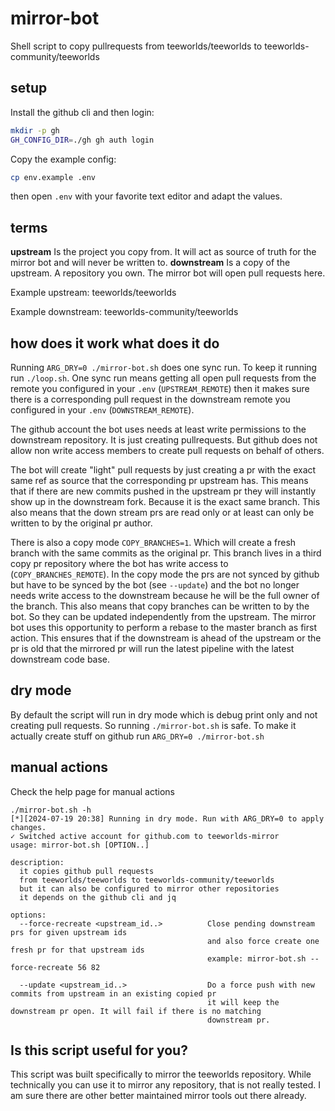 # mirror-bot

Shell script to copy pullrequests from teeworlds/teeworlds to teeworlds-community/teeworlds

## setup

Install the github cli and then login:

```bash
mkdir -p gh
GH_CONFIG_DIR=./gh gh auth login
```

Copy the example config:

```bash
cp env.example .env
```
then open `.env` with your favorite text editor and adapt the values.

## terms

**upstream** Is the project you copy from. It will act as source of truth for the mirror bot and will never be written to.
**downstream** Is a copy of the upstream. A repository you own. The mirror bot will open pull requests here.

Example upstream: teeworlds/teeworlds

Example downstream: teeworlds-community/teeworlds

## how does it work what does it do

Running `ARG_DRY=0 ./mirror-bot.sh` does one sync run. To keep it running run `./loop.sh`.
One sync run means getting all open pull requests from the remote you configured in your `.env` (`UPSTREAM_REMOTE`)
then it makes sure there is a corresponding pull request in the downstream remote you configured in your `.env` (`DOWNSTREAM_REMOTE`).

The github account the bot uses needs at least write permissions to the downstream repository. It is just creating pullrequests.
But github does not allow non write access members to create pull requests on behalf of others.

The bot will create "light" pull requests by just creating a pr with the exact same ref as source that the corresponding pr upstream has.
This means that if there are new commits pushed in the upstream pr they will instantly show up in the downstream fork. Because it is the exact same branch.
This also means that the down stream prs are read only or at least can only be written to by the original pr author.

There is also a copy mode `COPY_BRANCHES=1`. Which will create a fresh branch with the same commits as the original pr.
This branch lives in a third copy pr repository where the bot has write access to (`COPY_BRANCHES_REMOTE`).
In the copy mode the prs are not synced by github but have to be synced by the bot (see `--update`) and the bot no longer needs write access to the downstream
because he will be the full owner of the branch. This also means that copy branches can be written to by the bot. So they can be updated independently from the upstream.
The mirror bot uses this opportunity to perform a rebase to the master branch as first action. This ensures that if the downstream is ahead of the upstream or the pr is old
that the mirrored pr will run the latest pipeline with the latest downstream code base.

## dry mode

By default the script will run in dry mode which is debug print only and not creating pull requests.
So running `./mirror-bot.sh` is safe. To make it actually create stuff on github run `ARG_DRY=0 ./mirror-bot.sh`

## manual actions

Check the help page for manual actions

```
./mirror-bot.sh -h
[*][2024-07-19 20:38] Running in dry mode. Run with ARG_DRY=0 to apply changes.
✓ Switched active account for github.com to teeworlds-mirror
usage: mirror-bot.sh [OPTION..]

description:
  it copies github pull requests
  from teeworlds/teeworlds to teeworlds-community/teeworlds
  but it can also be configured to mirror other repositories
  it depends on the github cli and jq

options:
  --force-recreate <upstream_id..>          Close pending downstream prs for given upstream ids
                                            and also force create one fresh pr for that upstream ids
                                            example: mirror-bot.sh --force-recreate 56 82

  --update <upstream_id..>                  Do a force push with new commits from upstream in an existing copied pr
                                            it will keep the downstream pr open. It will fail if there is no matching
                                            downstream pr.
```

## Is this script useful for you?

This script was built specifically to mirror the teeworlds repository.
While technically you can use it to mirror any repository, that is not really tested.
I am sure there are other better maintained mirror tools out there already.


